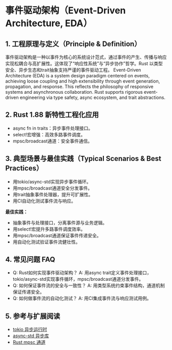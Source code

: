 # 事件驱动架构（Event-Driven Architecture, EDA）

## 1. 工程原理与定义（Principle & Definition）

事件驱动架构是一种以事件为核心的系统设计范式，通过事件的产生、传播与响应实现松耦合与高扩展性。这体现了“响应性系统”与“异步协作”哲学。Rust 以类型安全、异步生态和trait抽象支持严谨的事件驱动工程。
Event-Driven Architecture (EDA) is a system design paradigm centered on events, achieving loose coupling and high extensibility through event generation, propagation, and response. This reflects the philosophy of responsive systems and asynchronous collaboration. Rust supports rigorous event-driven engineering via type safety, async ecosystem, and trait abstractions.

## 2. Rust 1.88 新特性工程化应用

- async fn in traits：异步事件处理接口。
- select!宏增强：高效多路事件调度。
- mpsc/broadcast通道：安全事件通信。

## 3. 典型场景与最佳实践（Typical Scenarios & Best Practices）

- 用tokio/async-std实现异步事件循环。
- 用mpsc/broadcast通道安全分发事件。
- 用trait抽象事件处理器，提升可扩展性。
- 用CI自动化测试事件流与响应。

**最佳实践：**

- 抽象事件与处理接口，分离事件源与业务逻辑。
- 用select!宏提升多路事件调度效率。
- 用mpsc/broadcast通道保证事件传递安全。
- 用自动化测试验证事件流健壮性。

## 4. 常见问题 FAQ

- Q: Rust如何实现事件驱动架构？
  A: 用async trait定义事件处理接口，tokio/async-std实现事件循环，mpsc/broadcast通道分发事件。
- Q: 如何保证事件流的安全与一致性？
  A: 用类型系统约束事件结构，通道机制保证传递安全。
- Q: 如何做事件流的自动化测试？
  A: 用CI集成事件流与响应测试用例。

## 5. 参考与扩展阅读

- [tokio 异步运行时](https://tokio.rs/)
- [async-std 异步库](https://async.rs/)
- [Rust mpsc 通道](https://doc.rust-lang.org/std/sync/mpsc/)
